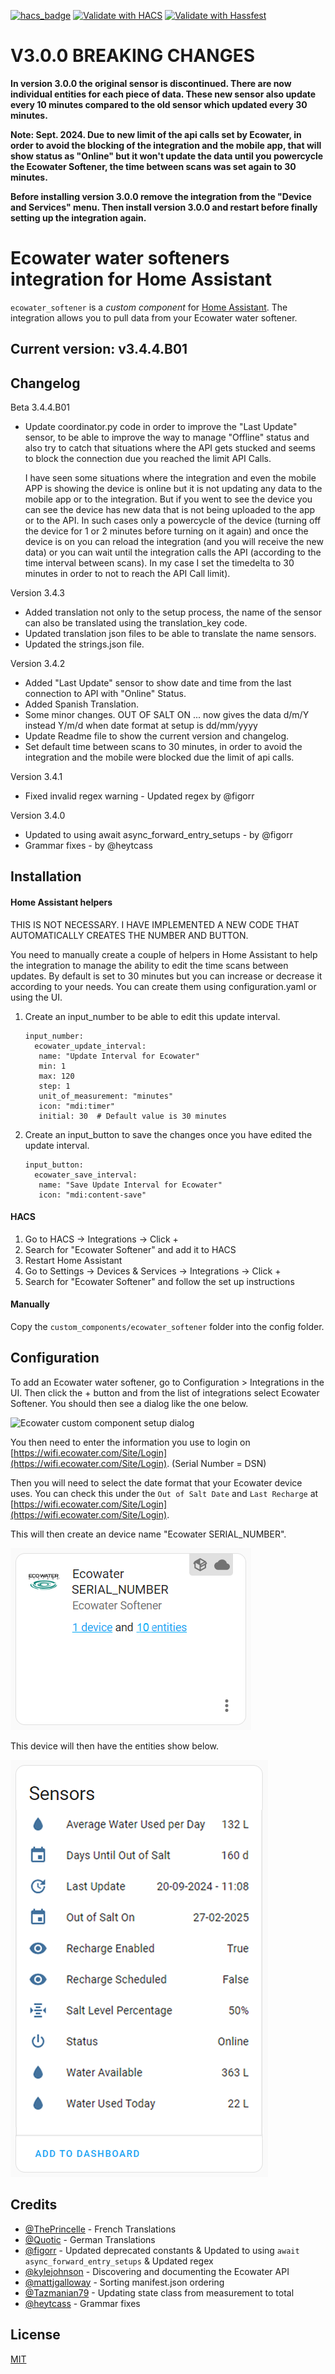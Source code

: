 [![hacs_badge](https://img.shields.io/badge/HACS-Default-41BDF5.svg?style=for-the-badge)](https://github.com/hacs/integration)
[![Validate with HACS](https://img.shields.io/github/actions/workflow/status/barleybobs/homeassistant-ecowater-softener/validate-hacs.yml?label=Validate%20with%20HACS&style=for-the-badge)](https://github.com/barleybobs/homeassistant-ecowater-softener/actions)
[![Validate with Hassfest](https://img.shields.io/github/actions/workflow/status/barleybobs/homeassistant-ecowater-softener/validate-with-hassfest.yml?label=Validate%20with%20Hassfest&style=for-the-badge)](https://github.com/barleybobs/homeassistant-ecowater-softener/actions)

# **V3.0.0 BREAKING CHANGES**
**In version 3.0.0 the original sensor is discontinued. There are now individual entities for each piece of data. These new sensor also update every 10 minutes compared to the old sensor which updated every 30 minutes.**

**Note: Sept. 2024. Due to new limit of the api calls set by Ecowater, in order to avoid the blocking of the integration and the mobile app, that will show status as "Online" but it won't update the data until you powercycle the Ecowater Softener, the time between scans was set again to 30 minutes.**

**Before installing version 3.0.0 remove the integration from the "Device and Services" menu. Then install version 3.0.0 and restart before finally setting up the integration again.**

# Ecowater water softeners integration for Home Assistant

`ecowater_softener` is a _custom component_ for [Home Assistant](https://www.home-assistant.io/). The integration allows you to pull data from your Ecowater water softener.

## Current version: v3.4.4.B01

## Changelog
Beta 3.4.4.B01
- Update coordinator.py code in order to improve the "Last Update" sensor, to be able to improve the way to manage "Offline" status and also try to catch that situations where the API gets stucked and seems to block the connection due you reached the limit API Calls.

   I have seen some situations where the integration and even the mobile APP is showing the device is online but it is not updating any data to the mobile app or to the integration. But if you went to see the device you    can see the device has new data that is not being uploaded to the app or to the API. In such cases only a powercycle of the device (turning off the device for 1 or 2 minutes before turning on it again) and once the       device is on you can reload the integration (and you will receive the new data) or you can wait until the integration calls the API (according to the time interval between scans). In my case I set the timedelta to 30    minutes in order to not to reach the API Call limit).

Version 3.4.3
- Added translation not only to the setup process, the name of the sensor can also be translated using the translation_key code.
- Updated translation json files to be able to translate the name sensors.
- Updated the strings.json file.

Version 3.4.2
- Added "Last Update" sensor to show date and time from the last connection to API with "Online" Status.
- Added Spanish Translation.
- Some minor changes. OUT OF SALT ON ... now gives the data d/m/Y instead Y/m/d when date format at setup is dd/mm/yyyy
- Update Readme file to show the current version and changelog.
- Set default time between scans to 30 minutes, in order to avoid the integration and the mobile were blocked due the limit of api calls.

Version 3.4.1
- Fixed invalid regex warning - Updated regex by @figorr

Version 3.4.0
- Updated to using await async_forward_entry_setups - by @figorr
- Grammar fixes - by @heytcass

## Installation

#### Home Assistant helpers
THIS IS NOT NECESSARY. I HAVE IMPLEMENTED A NEW CODE THAT AUTOMATICALLY CREATES THE NUMBER AND BUTTON.

You need to manually create a couple of helpers in Home Assistant to help the integration to manage the ability to edit the time scans between updates. By default is set to 30 minutes but you can increase or decrease it according to your needs. You can create them using configuration.yaml or using the UI.

1. Create an input_number to be able to edit this update interval.
   
   ```
   input_number:
     ecowater_update_interval:
      name: "Update Interval for Ecowater"
      min: 1
      max: 120
      step: 1
      unit_of_measurement: "minutes"
      icon: "mdi:timer"
      initial: 30  # Default value is 30 minutes
2. Create an input_button to save the changes once you have edited the update interval.

   ```
   input_button:
     ecowater_save_interval:
      name: "Save Update Interval for Ecowater"
      icon: "mdi:content-save"
#### HACS
1. Go to HACS -> Integrations -> Click +
1. Search for "Ecowater Softener" and add it to HACS
1. Restart Home Assistant
1. Go to Settings -> Devices & Services -> Integrations -> Click +
1. Search for "Ecowater Softener" and follow the set up instructions

#### Manually
Copy the `custom_components/ecowater_softener` folder into the config folder.

## Configuration
To add an Ecowater water softener, go to Configuration > Integrations in the UI. Then click the + button and from the list of integrations select Ecowater Softener. You should then see a dialog like the one below.

![Ecowater custom component setup dialog](images/setup.png)

You then need to enter the information you use to login on [https://wifi.ecowater.com/Site/Login](https://wifi.ecowater.com/Site/Login). (Serial Number = DSN)

Then you will need to select the date format that your Ecowater device uses. You can check this under the `Out of Salt Date` and `Last Recharge` at [https://wifi.ecowater.com/Site/Login](https://wifi.ecowater.com/Site/Login).

This will then create an device name "Ecowater SERIAL_NUMBER". 

![Device](images/integration.png)

This device will then have the entities show below.

![Entities](images/sensors.png)

## Credits

- [@ThePrincelle](https://github.com/ThePrincelle) - French Translations
- [@Quotic](https://github.com/Quotic) - German Translations
- [@figorr](https://github.com/figorr) - Updated deprecated constants & Updated to using `await async_forward_entry_setups` & Updated regex
- [@kylejohnson](https://github.com/kylejohnson) - Discovering and documenting the Ecowater API
- [@mattjgalloway](https://github.com/mattjgalloway) - Sorting manifest.json ordering
- [@Tazmanian79](https://github.com/Tazmanian79) - Updating state class from measurement to total
- [@heytcass](https://github.com/heytcass) - Grammar fixes

## License
[MIT](https://choosealicense.com/licenses/mit/)
